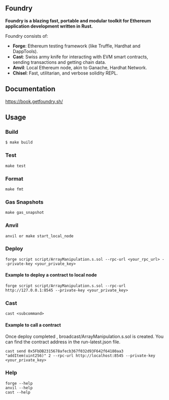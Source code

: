 ## Foundry

**Foundry is a blazing fast, portable and modular toolkit for Ethereum application development written in Rust.**

Foundry consists of:

-   **Forge**: Ethereum testing framework (like Truffle, Hardhat and DappTools).
-   **Cast**: Swiss army knife for interacting with EVM smart contracts, sending transactions and getting chain data.
-   **Anvil**: Local Ethereum node, akin to Ganache, Hardhat Network.
-   **Chisel**: Fast, utilitarian, and verbose solidity REPL.

## Documentation

https://book.getfoundry.sh/

## Usage

### Build

```shell
$ make build
```

### Test

```shell
make test
```

### Format

```shell
make fmt
```

### Gas Snapshots

```shell
make gas_snapshot
```

### Anvil

```shell
anvil or make start_local_node
```

### Deploy

```shell
forge script script/ArrayManipulation.s.sol --rpc-url <your_rpc_url> --private-key <your_private_key>

```

#### Example to deploy a contract to local node

```shell
forge script script/ArrayManipulation.s.sol --rpc-url http://127.0.0.1:8545 --private-key <your_private_key>
```

### Cast

```shell
cast <subcommand>
```

#### Example to call a contract

Once deploy completed , broadcast/ArrayManipulation.s.sol is created.
You can find the contract address in the run-latest.json file.

```shell
cast send 0x5FbDB2315678afecb367f032d93F642f64180aa3 "addItem(uint256)" 2 --rpc-url http://localhost:8545 --private-key <your_private_key>
```

### Help

```shell
forge --help
anvil --help
cast --help
```
